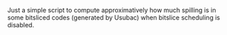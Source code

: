 Just a simple script to compute approximatively how much spilling is in some bitsliced codes (generated by Usubac) when bitslice scheduling is disabled.
